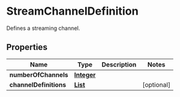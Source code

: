 

# StreamChannelDefinition

Defines a streaming channel.

## Properties

| Name | Type | Description | Notes |
|------------ | ------------- | ------------- | -------------|
|**numberOfChannels** | [**Integer**](Integer.md) |  |  |
|**channelDefinitions** | [**List**](List.md) |  |  [optional] |



